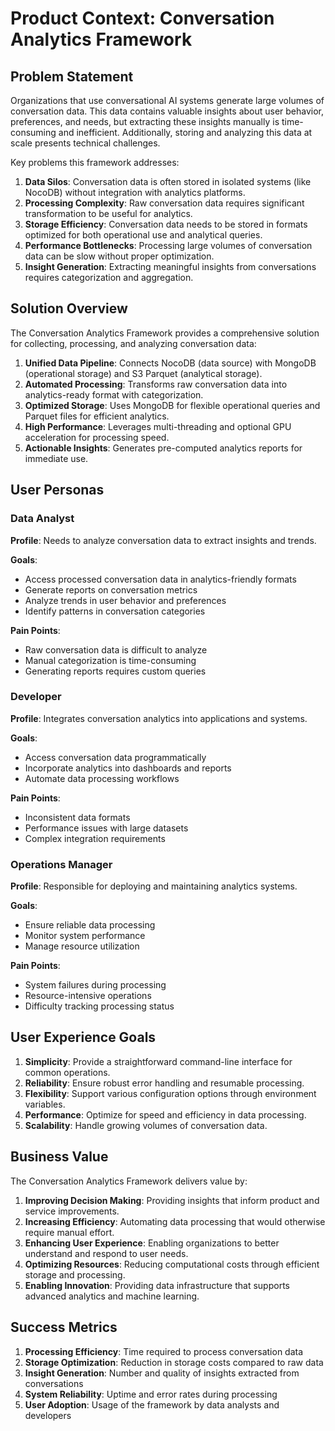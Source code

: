 # Product Context: Conversation Analytics Framework

## Problem Statement

Organizations that use conversational AI systems generate large volumes of conversation data. This data contains valuable insights about user behavior, preferences, and needs, but extracting these insights manually is time-consuming and inefficient. Additionally, storing and analyzing this data at scale presents technical challenges.

Key problems this framework addresses:

1. **Data Silos**: Conversation data is often stored in isolated systems (like NocoDB) without integration with analytics platforms.
2. **Processing Complexity**: Raw conversation data requires significant transformation to be useful for analytics.
3. **Storage Efficiency**: Conversation data needs to be stored in formats optimized for both operational use and analytical queries.
4. **Performance Bottlenecks**: Processing large volumes of conversation data can be slow without proper optimization.
5. **Insight Generation**: Extracting meaningful insights from conversations requires categorization and aggregation.

## Solution Overview

The Conversation Analytics Framework provides a comprehensive solution for collecting, processing, and analyzing conversation data:

1. **Unified Data Pipeline**: Connects NocoDB (data source) with MongoDB (operational storage) and S3 Parquet (analytical storage).
2. **Automated Processing**: Transforms raw conversation data into analytics-ready format with categorization.
3. **Optimized Storage**: Uses MongoDB for flexible operational queries and Parquet files for efficient analytics.
4. **High Performance**: Leverages multi-threading and optional GPU acceleration for processing speed.
5. **Actionable Insights**: Generates pre-computed analytics reports for immediate use.

## User Personas

### Data Analyst

**Profile**: Needs to analyze conversation data to extract insights and trends.

**Goals**:

- Access processed conversation data in analytics-friendly formats
- Generate reports on conversation metrics
- Analyze trends in user behavior and preferences
- Identify patterns in conversation categories

**Pain Points**:

- Raw conversation data is difficult to analyze
- Manual categorization is time-consuming
- Generating reports requires custom queries

### Developer

**Profile**: Integrates conversation analytics into applications and systems.

**Goals**:

- Access conversation data programmatically
- Incorporate analytics into dashboards and reports
- Automate data processing workflows

**Pain Points**:

- Inconsistent data formats
- Performance issues with large datasets
- Complex integration requirements

### Operations Manager

**Profile**: Responsible for deploying and maintaining analytics systems.

**Goals**:

- Ensure reliable data processing
- Monitor system performance
- Manage resource utilization

**Pain Points**:

- System failures during processing
- Resource-intensive operations
- Difficulty tracking processing status

## User Experience Goals

1. **Simplicity**: Provide a straightforward command-line interface for common operations.
2. **Reliability**: Ensure robust error handling and resumable processing.
3. **Flexibility**: Support various configuration options through environment variables.
4. **Performance**: Optimize for speed and efficiency in data processing.
5. **Scalability**: Handle growing volumes of conversation data.

## Business Value

The Conversation Analytics Framework delivers value by:

1. **Improving Decision Making**: Providing insights that inform product and service improvements.
2. **Increasing Efficiency**: Automating data processing that would otherwise require manual effort.
3. **Enhancing User Experience**: Enabling organizations to better understand and respond to user needs.
4. **Optimizing Resources**: Reducing computational costs through efficient storage and processing.
5. **Enabling Innovation**: Providing data infrastructure that supports advanced analytics and machine learning.

## Success Metrics

1. **Processing Efficiency**: Time required to process conversation data
2. **Storage Optimization**: Reduction in storage costs compared to raw data
3. **Insight Generation**: Number and quality of insights extracted from conversations
4. **System Reliability**: Uptime and error rates during processing
5. **User Adoption**: Usage of the framework by data analysts and developers
